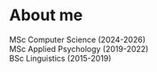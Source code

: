 About me
======================================================================================================================================
MSc Computer Science (2024-2026)
<br />
MSc Applied Psychology (2019-2022) 
<br />
BSc Linguistics (2015-2019)
